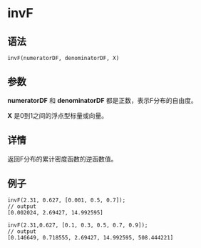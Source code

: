 # invF

## 语法

`invF(numeratorDF, denominatorDF, X)`

## 参数

**numeratorDF** 和 **denominatorDF** 都是正数，表示F分布的自由度。

**X** 是0到1之间的浮点型标量或向量。

## 详情

返回F分布的累计密度函数的逆函数值。

## 例子

```
invF(2.31, 0.627, [0.001, 0.5, 0.7]);
// output
[0.002024, 2.69427, 14.992595]

invF(2.31,0.627, [0.1, 0.3, 0.5, 0.7, 0.9]);
// output
[0.146649, 0.718555, 2.69427, 14.992595, 508.444221]
```

